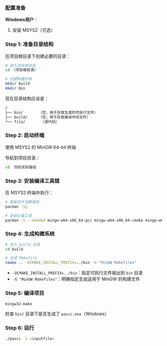 ### 配置准备

**Windows用户**：

1. 安装 MSYS2（可选）

### Step 1: 准备目录结构

在项目根目录下创建必要的目录：

```bash
# 进入项目根目录
cd （项目根目录）

# 创建构建目录
mkdir build
mkdir bin
```

现在目录结构应该是：

```markdown
/
├── bin/       （空，用于存放生成的可执行文件）
├── build/     （空，用于存放编译中间文件）
└── file/       （源代码）
```

### **Step 2: 启动**终端

使用 MSYS2 的 MinGW 64-bit 终端

导航到项目目录：

```bash
cd  你的实际路径
```

### Step 3: 安装编译工具链

在 MSYS2 终端中执行：

```bash
# 更新软件包数据库
pacman -Sy

# 安装必备工具
pacman -S --needed mingw-w64-x86_64-gcc mingw-w64-x86_64-cmake mingw-w64-x86_64-make flex bison
```

### Step 4: 生成构建系统

```bash
# 进入 build 目录
cd build

# 生成 Makefile
cmake .. -DCMAKE_INSTALL_PREFIX=../bin -G "MinGW Makefiles"
```

- `-DCMAKE_INSTALL_PREFIX=../bin`：指定可执行文件输出到 `bin` 目录
- `-G "MinGW Makefiles"`：明确指定生成适用于 MinGW 的构建文件

### Step 5: 编译项目

```bash
mingw32-make
```

检查 `bin/` 目录下是否生成了 `pascc.exe`（Windows）

### Step 6: 运行

```bash
./pascc -i <inputfile>
```

